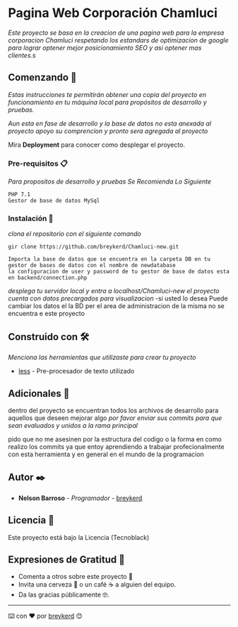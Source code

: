 # Pagina Web Corporación Chamluci

_Este proyecto se basa en la creacion de una pagina web para la empresa corporacion Chamluci respetando los estandars de optimizacion de google para lograr optener mejor posicionamiento SEO y asi optener mas clientes.s_

## Comenzando 🚀

_Estas instrucciones te permitirán obtener una copia del proyecto en funcionamiento en tu máquina local para propósitos de desarrollo y pruebas._

_Aun esta en fase de desarrollo y la base de datos no esta anexada al proyecto apoyo su comprencion y pronto sera agregada al proyecto_ 

Mira **Deployment** para conocer como desplegar el proyecto.


### Pre-requisitos 📋

_Para propositos de desarrollo y pruebas Se Recomienda Lo Siguiente_

```
PHP 7.1
Gestor de base de datos MySql
```

### Instalación 🔧

_clona el repositorio con el siguiente comando_

```
gir clone https://github.com/breykerd/Chamluci-new.git
```
```
Importa la base de datos que se encuentra en la carpeta DB en tu gestor de bases de datos con el nombre de newdatabase
la configuracion de user y password de tu gestor de base de datos esta en backend/connection.php
```

_desplega tu servidor local y entra a localhost/Chamluci-new_
_el proyecto cuenta con datos precargados para visualizacion_
-si usted lo desea Puede cambiar los datos el la BD per el area de administracion de la misma no se encuentra e este proyecto


## Construido con 🛠️

_Menciona las herramientas que utilizaste para crear tu proyecto_

* [less](http://lesscss.org/) - Pre-procesador de texto utilizado



## Adicionales 📌

dentro del proyecto se encuentran todos los archivos de desarrollo para aquellos que deseen mejorar algo
_por favor enviar sus commits para que sean evaluados y unidos a la rama principal_

pido que no me asesinen por la estructura del codigo o la forma en como realizo los commits ya que entoy aprendiendo a trabajar profecionalmente con esta herramienta 
y en general en el mundo de la programacion 

## Autor ✒️


* **Nelson Barroso** - *Programador* - [breykerd](https://github.com/breykerd)

## Licencia 📄

Este proyecto está bajo la Licencia (Tecnoblack) 

## Expresiones de Gratitud 🎁

* Comenta a otros sobre este proyecto 📢
* Invita una cerveza 🍺 o un café ☕ a alguien del equipo. 
* Da las gracias públicamente 🤓.

---
⌨️ con ❤️ por [breykerd](https://github.com/breykerd) 😊
